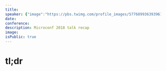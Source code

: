 ```yaml
---
title:
speaker: {"image":"https://pbs.twimg.com/profile_images/577689936393961473/ggT-UHXp.jpeg","name":"Lianna Patch","title":"Owner, Punchline Conversion Copywriter","bioUrl":"https://www.microconf.com/growth/speakers/lianna-patch/","twitter":"punchlinecopy","website":"http://www.punchlinecopy.com","location":"New Orleans, LA","description":"Conversion copy + comedy + cats. Powered by coconut LaCroix + despair. Director @ SNAP (https://t.co/AfzJIUynaw).  Write funnier copy: https://t.co/gRTNYWU4Ed","verified":false}
date:
conference:
description: Microconf 2018 talk recap
image:
isPublic: true
---
```


# tl;dr
